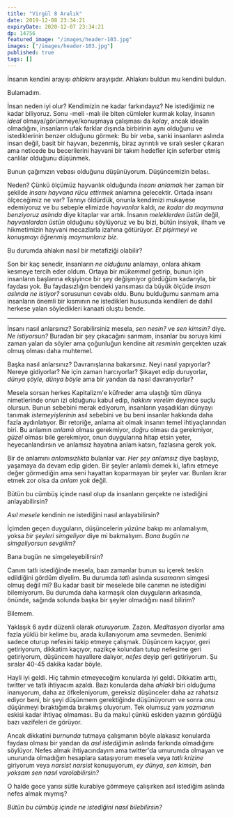 ```yaml
---
title: "Virgül 8 Aralık"
date: 2019-12-08 23:34:21
expiryDate: 2020-12-07 23:34:21
dp: 14756
featured_image: "/images/header-103.jpg"
images: ["/images/header-103.jpg"]
published: true
tags: []
---
```




İnsanın kendini arayışı *ahlakını* arayışıdır. Ahlakını buldun mu kendini buldun.

Bulamadım. 

İnsan neden iyi olur? Kendimizin ne kadar farkındayız? Ne istediğimiz ne kadar biliyoruz. Sonu -meli -malı ile biten cümleler kurmak kolay, insanın *ideal* olmaya/görünmeye/konuşmaya çalışması da *kolay*, ancak idealin olmadığını, insanların ufak farklar dışında birbirinin aynı olduğunu ve istediklerinin benzer olduğunu görmek: Bu bir veba, sanki insanların aslında insan değil, basit bir hayvan, bezenmiş, biraz ayrıntılı ve sıralı sesler çıkaran ama neticede bu becerilerini hayvani bir takım hedefler için seferber etmiş canlılar olduğunu düşünmek. 

Bunun çağımızın vebası olduğunu düşünüyorum. Düşüncemizin belası. 

Neden? Çünkü ölçümüz hayvanlık olduğunda *insanı anlamak* her zaman bir şekilde *insanı hayvana rücu ettirmek* anlamına gelecektir. Ortada insanı ölçeceğimiz ne var? Tanrıyı öldürdük, onunla kendimizi mukayese edemiyoruz ve bu sebeple elimizde *hayvanlar* kaldı, *ne kadar da maymuna benziyoruz aslında* diye kitaplar var artık. İnsanın *meleklerden üstün* değil, *hayvanlardan üstün* olduğunu söylüyoruz ve bu bizi, bütün insiyak, ilham ve hikmetimizin hayvani mecazlarla izahına götürüyor. *Et pişirmeyi ve konuşmayı öğrenmiş maymunlarız biz.* 

Bu durumda ahlakın nasıl bir metafiziği olabilir?

Son bir kaç senedir, insanların *ne olduğunu* anlamayı, onlara ahkam kesmeye tercih eder oldum. Ortaya bir *mükemmel* getirip, bunun için insanların başlarına ekşiyince bir şey değişmiyor gördüğüm kadarıyla, bir faydası yok. Bu faydasızlığın bendeki yansıması da büyük ölçüde *insan aslında ne istiyor?* sorusunun cevabı oldu. Bunu bulduğumu sanmam ama insanların önemli bir kısmının ne istedikleri hususunda kendileri de dahil herkese yalan söyledikleri kanaati oluştu bende. 

-----

İnsanı nasıl anlarsınız? Sorabilirsiniz mesela, *sen nesin?* ve *sen kimsin?* diye. *Ne istiyorsun?* Buradan bir şey çıkacağını sanmam, insanlar bu soruya kimi zaman yalan da söyler ama çoğunluğun kendine ait *resminin* gerçekten uzak olmuş olması daha muhtemel. 

Başka nasıl anlarsınız? Davranışlarına bakarsınız. Neyi nasıl yapıyorlar? Nereye gidiyorlar? Ne için zaman harcıyorlar? Şikayet edip duruyorlar, *dünya şöyle, dünya böyle* ama bir yandan da nasıl davranıyorlar? 

Mesela sorsan herkes Kapitalizm'e küfreder ama ulaştığı tüm dünya nimetlerinde onun izi olduğunu kabul edip, *hakkını verelim* deyince suçlu olursun. Bunun sebebini merak ediyorum, insanların yaşadıkları dünyayı tanımak *istemeyişlerinin* asıl sebebini ve bu beni insanlar hakkında daha fazla aydınlatıyor. Bir retoriğe, anlama ait olmak insanın temel ihtiyaçlarından biri. Bu anlamın *anlamlı* olması gerekmiyor, *doğru* olması da gerekmiyor, *güzel* olması bile gerekmiyor, onun duygularına hitap etsin yeter, heyecanlandırsın ve anlamsız hayatına anlam katsın, fazlasına gerek yok. 

Bir de anlamını *anlamsızlıkta* bulanlar var. *Her şey anlamsız* diye başlayıp, yaşamaya da devam edip giden. Bir şeyler anlamlı demek ki, lafını etmeye değer görmediğin ama seni hayattan koparmayan bir şeyler var. Bunları ikrar etmek zor olsa da *anlam yok* değil. 

Bütün bu cümbüş içinde nasıl olup da insanların gerçekte ne istediğini anlayabilirsin?

*Asıl mesele* kendinin ne istediğini nasıl anlayabilirsin?

İçimden geçen duyguların, düşüncelerin *yüzüne* bakıp mı anlamalıyım, yoksa *bir şeyleri simgeliyor* diye mi bakmalıyım. *Bana bugün ne simgeliyorsun sevgilim?*

Bana bugün ne simgeleyebilirsin?

Canım tatlı istediğinde mesela, bazı zamanlar bunun su içerek teskin edildiğini gördüm diyelim. Bu durumda *tatlı* aslında *susamanın* simgesi olmuş değil mi? Bu kadar basit bir meselede bile canımın ne istediğini bilemiyorum. Bu durumda daha karmaşık olan duyguların arkasında, önünde, sağında solunda başka bir şeyler olmadığını nasıl bilirim? 

Bilemem. 

Yaklaşık 6 aydır düzenli olarak *oturuyorum.* Zazen. *Meditasyon* diyorlar ama fazla yüklü bir kelime bu, arada kullanıyorum ama sevmeden. Benimki sadece oturup nefesini takip etmeye çalışmak. Düşüncem kaçıyor, geri getiriyorum, dikkatim kaçıyor, nazikçe kolundan tutup nefesime geri getiriyorum, düşüncem hayallere dalıyor, *nefes* deyip geri getiriyorum. Şu sıralar 40-45 dakika kadar böyle. 

Hayli iyi geldi. Hiç tahmin etmeyeceğim konularda iyi geldi. Dikkatim arttı, twitter ve tatlı ihtiyacım azaldı. Bazı konularda daha *ahlaklı* biri olduğuma inanıyorum, daha az öfkeleniyorum, gereksiz düşünceler daha az rahatsız ediyor beni, bir şeyi düşünmem gerektiğinde düşünüyorum ve sonra onu düşünmeyi bıraktığımda bırakmış oluyorum. Tek olumsuz yanı *yazmanın* eskisi kadar ihtiyaç olmaması. Bu da makul çünkü eskiden yazının gördüğü bazı vazifeleri de görüyor. 

Ancak dikkatini *burnunda* tutmaya çalışmanın böyle alakasız konularda faydası olması bir yandan da *asıl istediğimin* aslında farkında olmadığımı söylüyor. Nefes almak ihtiyacındayım ama twitter'da umurumda olmayan ve unurunda olmadığım hesaplara sataşıyorum mesela veya *tatlı krizine* giriyorum veya *narsist narsist* konuşuyorum, *ey dünya, sen kimsin, ben yoksam sen nasıl varolabilirsin?* 

O halde gece yarısı sütle kurabiye gömmeye çalışırken asıl istediğim aslında nefes almak mıymış? 

*Bütün bu cümbüş içinde ne istediğini nasıl bilebilirsin?*

